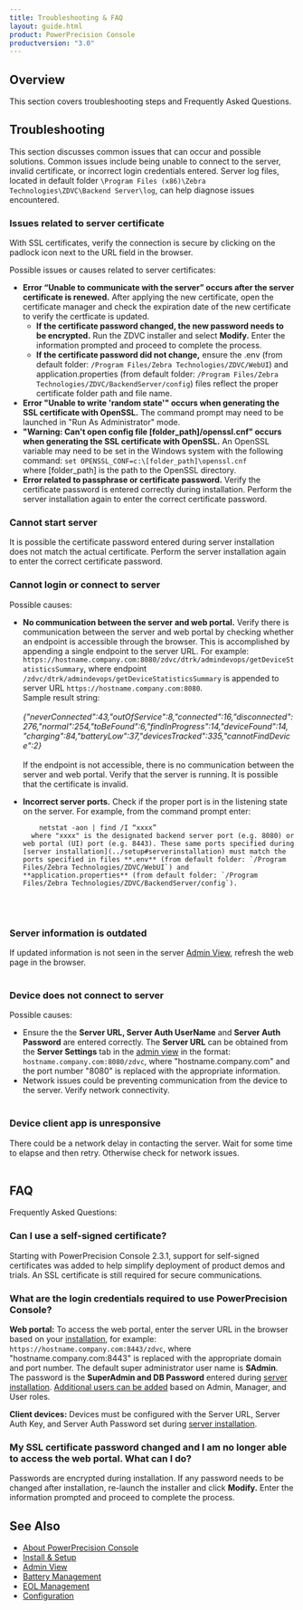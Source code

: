 ```yaml
---
title: Troubleshooting & FAQ
layout: guide.html
product: PowerPrecision Console
productversion: "3.0"
---
```


## Overview

This section covers troubleshooting steps and Frequently Asked Questions.

## Troubleshooting

This section discusses common issues that can occur and possible solutions. Common issues include being unable to connect to the server, invalid certificate, or incorrect login credentials entered. Server log files, located in default folder `\Program Files (x86)\Zebra Technologies\ZDVC\Backend Server\log`, can help diagnose issues encountered.

### Issues related to server certificate

With SSL certificates, verify the connection is secure by clicking on the padlock icon next to the URL field in the browser.

Possible issues or causes related to server certificates:

- **Error “Unable to communicate with the server” occurs after the server certificate is renewed.** After applying the new certificate, open the certificate manager and check the expiration date of the new certificate to verify the certficate is updated.
  - **If the certificate password changed, the new password needs to be encrypted.** Run the ZDVC installer and select **Modify.** Enter the information prompted and proceed to complete the process.
  - **If the certificate password did not change,** ensure the .env (from default folder: `/Program Files/Zebra Technologies/ZDVC/WebUI`) and application.properties (from default folder: `/Program Files/Zebra Technologies/ZDVC/BackendServer/config`) files reflect the proper certificate folder path and file name.
- **Error "Unable to write 'random state'" occurs when generating the SSL certificate with OpenSSL.** The command prompt may need to be launched in "Run As Administrator" mode.
- **"Warning: Can't open config file [folder_path]/openssl.cnf" occurs when generating the SSL certificate with OpenSSL.** An OpenSSL variable may need to be set in the Windows system with the following command:
  `set OPENSSL_CONF=c:\[folder_path]\openssl.cnf`<br>
  where [folder_path] is the path to the OpenSSL directory.
- **Error related to passphrase or certificate password.** Verify the certificate password is entered correctly during installation. Perform the server installation again to enter the correct certificate password.

### Cannot start server

It is possible the certificate password entered during server installation does not match the actual certificate. Perform the server installation again to enter the correct certificate password.

### Cannot login or connect to server

Possible causes:

- **No communication between the server and web portal.** Verify there is communication between the server and web portal by checking whether an endpoint is accessible through the browser. This is accomplished by appending a single endpoint to the server URL. For example: `https://hostname.company.com:8080/zdvc/dtrk/admindevops/getDeviceStatisticsSummary`, where endpoint `/zdvc/dtrk/admindevops/getDeviceStatisticsSummary` is appended to server URL `https://hostname.company.com:8080`.<br>
  Sample result string:
  <br>
  <br>
  <i>
  {"neverConnected":43,"outOfService":8,"connected":16,"disconnected":276,"normal":254,"toBeFound":6,"findInProgress":14,"deviceFound":14,
  "charging":84,"batteryLow":37,"devicesTracked":335,"cannotFindDevice":2}
  </i>
  <br>
  <br>
  If the endpoint is not accessible, there is no communication between the server and web portal. Verify that the server is running. It is possible that the certificate is invalid.

- **Incorrect server ports.** Check if the proper port is in the listening state on the server. For example, from the command prompt enter:

          netstat -aon | find /I “xxxx”
        where "xxxx" is the designated backend server port (e.g. 8080) or web portal (UI) port (e.g. 8443). These same ports specified during  [server installation](../setup#serverinstallation) must match the ports specified in files **.env** (from default folder: `/Program Files/Zebra Technologies/ZDVC/WebUI`) and **application.properties** (from default folder: `/Program Files/Zebra Technologies/ZDVC/BackendServer/config`).

  <br>
  <br>

### Server information is outdated

If updated information is not seen in the server [Admin View](../admin), refresh the web page in the browser.
<br>
<br>

### Device does not connect to server

Possible causes:

- Ensure the the **Server URL, Server Auth UserName** and **Server Auth Password** are entered correctly. The **Server URL** can be obtained from the **Server Settings** tab in the [admin view](../admin) in the format: `hostname.company.com:8080/zdvc`, where "hostname.company.com" and the port number "8080" is replaced with the appropriate information.
- Network issues could be preventing communication from the device to the server. Verify network connectivity.
  <br>
  <br>

### Device client app is unresponsive

There could be a network delay in contacting the server. Wait for some time to elapse and then retry. Otherwise check for network issues.
<br>
<br>

## FAQ

Frequently Asked Questions:

### Can I use a self-signed certificate?

Starting with PowerPrecision Console 2.3.1, support for self-signed certificates was added to help simplify deployment of product demos and trials. An SSL certificate is still required for secure communications.
<br>

### What are the login credentials required to use PowerPrecision Console?

**Web portal:** To access the web portal, enter the server URL in the browser based on your [installation](../setup#serverinstallation), for example: `https://hostname.company.com:8443/zdvc`, where "hostname.company.com:8443" is replaced with the appropriate domain and port number. The default super administrator user name is **SAdmin**. The password is the **SuperAdmin and DB Password** entered during [server installation](../setup#serverinstallation). [Additional users can be added](../admin#manageusers) based on Admin, Manager, and User roles.

**Client devices:** Devices must be configured with the Server URL, Server Auth Key, and Server Auth Password set during [server installation](../setup#serverinstallation).
<br>

### My SSL certificate password changed and I am no longer able to access the web portal. What can I do?

Passwords are encrypted during installation. If any password needs to be changed after installation, re-launch the installer and click **Modify.** Enter the information prompted and proceed to complete the process.

## <!-- -->

## See Also

- [About PowerPrecision Console](../about)
- [Install & Setup](../setup)
- [Admin View](../admin)
- [Battery Management](../mgmt)
- [EOL Management](../eol)
- [Configuration](../config)
